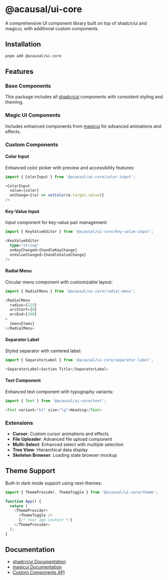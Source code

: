 # @acausal/ui-core

A comprehensive UI component library built on top of shadcn/ui and magicui, with additional custom components.

## Installation

```bash
pnpm add @acausal/ui-core
```

## Features

### Base Components

This package includes all [shadcn/ui](https://ui.shadcn.com/) components with consistent styling and theming.

### Magic UI Components

Includes enhanced components from [magicui](https://magicui.design/) for advanced animations and effects.

### Custom Components

#### Color Input

Enhanced color picker with preview and accessibility features:

```typescript
import { ColorInput } from '@acausal/ui-core/color-input';

<ColorInput
  value={color}
  onChange={(e) => setColor(e.target.value)}
/>
```

#### Key-Value Input

Input component for key-value pair management:

```typescript
import { KeyValueEditor } from '@acausal/ui-core/key-value-input';

<KeyValueEditor
  type="string"
  onKeyChanged={handleKeyChange}
  onValueChanged={handleValueChange}
/>
```

#### Radial Menu

Circular menu component with customizable layout:

```typescript
import { RadialMenu } from '@acausal/ui-core/radial-menu';

<RadialMenu
  radius={125}
  arcStart={0}
  arcEnd={180}
>
  {menuItems}
</RadialMenu>
```

#### Separator Label

Styled separator with centered label:

```typescript
import { SeparatorLabel } from '@acausal/ui-core/separator-label';

<SeparatorLabel>Section Title</SeparatorLabel>
```

#### Text Component

Enhanced text component with typography variants:

```typescript
import { Text } from '@acausal/ui-core/text';

<Text variant="h1" size="lg">Heading</Text>
```

### Extensions

- **Cursor**: Custom cursor animations and effects
- **File Uploader**: Advanced file upload component
- **Multi-Select**: Enhanced select with multiple selection
- **Tree View**: Hierarchical data display
- **Skeleton Browser**: Loading state browser mockup

## Theme Support

Built-in dark mode support using next-themes:

```typescript
import { ThemeProvider, ThemeToggle } from '@acausal/ui-core/theme';

function App() {
  return (
    <ThemeProvider>
      <ThemeToggle />
      {/* Your app content */}
    </ThemeProvider>
  );
}
```

## Documentation

- [shadcn/ui Documentation](https://ui.shadcn.com/)
- [magicui Documentation](https://magicui.design/)
- [Custom Components API](./docs/api.md)

